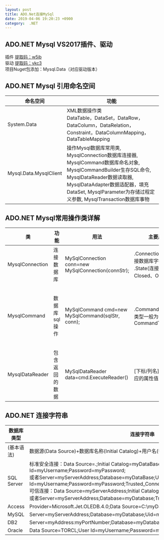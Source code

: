 ```yaml
---
layout: post
title: ADO.Net连接MySql
date: 2019-04-06 19:20:23 +0900
category:  .NET
---
```

## ADO.NET Mysql VS2017插件、驱动 
插件 [提取码：w5ib ](https://pan.baidu.com/s/1bNm8e20hZU6cnU0H7CzHnQ )  
驱动 [提取码：ykc3 ](https://pan.baidu.com/s/1JExlZDO9-4CgkjrjgcyrQg )  
项目Nuget包添加：Mysql.Data（对应驱动版本）  

## ADO.NET Mysql 引用命名空间

|命名空间|功能|  
|-|-|  
|System.Data|XML数据操作类<br>DataTable，DataSet，DataRow，DataColumn，DataRelation，Constraint，DataColumnMapping，DataTableMapping|  
|Mysql.Data.MysqlClient|操作Mysql数据库常用类, MysqlConnection数据库连接器, MysqlCommand数据库命名对象, MysqlCommandBuilder生存SQL命令, MysqlDataReader数据读取器, MysqlDataAdapter数据适配器，填充DataSet, MysqlParameter为存储过程定义参数, MysqlTransaction数据库事物|  

## ADO.NET Mysql常用操作类详解
|类|功能|用法|主要属性|主要方法|  
|-|-|-|-|-|  
|MysqlConnection|连接数据库|MySqlConnection conn=new MySqlConnection(connStr);|.ConnectionString(连接数据库字符串), .State(连接状态Closed、Open两种)|.Open()(打开连接), .Close()(关闭连接)|  
|MysqlCommand|数据库sql操作|MySqlCommand cmd=new MySqlCommand(sqlStr, conn);|.CommandType(命令类型一般为CommandType.Text)|.ExecuteNonQuery() (执行insert,delete,update操作，返回受影响行数) .ExecuteReader() (返回MysqlDataReader对象)|  
|MysqlDataReader|包含返回的数据|MySqlDataReader data=cmd.ExecuteReader()|[下标/列名]当前行对应的属性值|.Read() (光标移动到下一行，返回flase表示结束)|  

## ADO.NET 连接字符串

|数据库类型|连接字符串|  
|-|-|  
|(基本语法)|数据源(Data Source)+数据库名称(Initial Catalog)+用户名(User ID)+密码(Password)|  
|SQL Server|标准安全连接：Data Source=.;Initial Catalog=myDataBase;User Id=myUsername;Password=myPassword;<br>或者Server=myServerAddress;Database=myDataBase;User Id=myUsername;Password=myPassword;Trusted_Connection=False;<br>可信连接：Data Source=myServerAddress;Initial Catalog=myDataBase;Integrated Security=SSPI;<br>或者Server=myServerAddress;Database=myDatabase;Trusted_Connection=True; |  
|Access|Provider=Microsoft.Jet.OLEDB.4.0;Data Source=C:\myDatabase.mdb;User Id=admin;Password=;|  
|MySQL|Server=myServerAddress;Database=myDatabase;Uid=myUsername;Pwd=myPassword;|  
|DB2|Server=myAddress:myPortNumber;Database=myDatabase;UID=myUsername;PWD=myPassword;|  
|Oracle|Data Source=TORCL;User Id=myUsername;Password=myPassword; |  


<!--stackedit_data:
eyJoaXN0b3J5IjpbODY0NDk4NzkxLC02OTE5MDY4MV19
-->